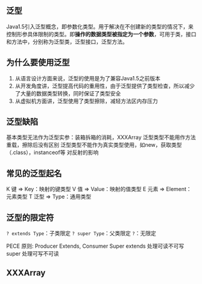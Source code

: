 ## 泛型
Java1.5引入泛型概念，即参数化类型。用于解决在不创建新的类型的情况下，来控制形参具体限制的类型。即**操作的数据类型被指定为一个参数**，可用于类，接口和方法中，分别称为泛型类，泛型接口，泛型方法。

## 为什么要使用泛型
1. 从语言设计方面来说，泛型的使用是为了兼容Java1.5之前版本
2. 从开发角度讲，泛型提高代码的重用性，由于泛型提供了类型检查，所以减少了大量的数据类型转换，同时保证了类型安全
3. 从虚拟机方面讲，泛型使用了类型擦除，减轻方法区内存压力

## 泛型缺陷
基本类型无法作为泛型实参：装箱拆箱的消耗，XXXArray
泛型类型不能用作方法重载，擦除后没有区别
泛型类型不能作为真实类型使用，如new，获取类型（.class），instanceof等
对反射的影响

## 常见的泛型起名
K 键 => Key：映射的键类型
V 值 => Value：映射的值类型
E 元素 => Element：元素类型
T 泛型 => Type：通用类型

## 泛型的限定符
`? extends Type`：子类限定
`? super Type`：父类限定
`?`：无限定

PECE 原则: Producer Extends, Consumer Super
extends 处理可读不可写
super   处理可写不可读

## XXXArray